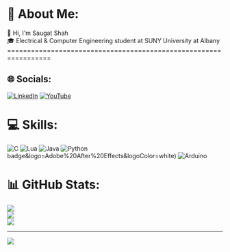 # 💫 About Me:
👋 Hi, I'm Saugat Shah<br>🎓 Electrical & Computer Engineering student at SUNY University at Albany <br>=================================================================<br>


## 🌐 Socials:
[![LinkedIn](https://img.shields.io/badge/LinkedIn-%230077B5.svg?logo=linkedin&logoColor=white)](https://linkedin.com/in/saugatshah) [![YouTube](https://img.shields.io/badge/YouTube-%23FF0000.svg?logo=YouTube&logoColor=white)](https://youtube.com/@UCgVv8-rs25s2J_In6czaH4g) 

# 💻 Skills:
![C](https://img.shields.io/badge/c-%2300599C.svg?style=for-the-badge&logo=c&logoColor=white) ![Lua](https://img.shields.io/badge/lua-%232C2D72.svg?style=for-the-badge&logo=lua&logoColor=white) ![Java](https://img.shields.io/badge/java-%23ED8B00.svg?style=for-the-badge&logo=openjdk&logoColor=white) ![Python](https://img.shields.io/badge/python-3670A0?style=for-the-badge&logo=python&logoColor=ffdd54) badge&logo=Adobe%20After%20Effects&logoColor=white) ![Arduino](https://img.shields.io/badge/-Arduino-00979D?style=for-the-badge&logo=Arduino&logoColor=white)
# 📊 GitHub Stats:
![](https://github-readme-stats.vercel.app/api?username=suhgot&theme=graywhite&hide_border=false&include_all_commits=false&count_private=false)<br/>
![](https://nirzak-streak-stats.vercel.app/?user=suhgot&theme=graywhite&hide_border=false)<br/>
![](https://github-readme-stats.vercel.app/api/top-langs/?username=suhgot&theme=graywhite&hide_border=false&include_all_commits=false&count_private=false&layout=compact)

---
[![](https://visitcount.itsvg.in/api?id=suhgot&icon=0&color=5)](https://visitcount.itsvg.in)

<!-- Proudly created with GPRM ( https://gprm.itsvg.in ) -->
